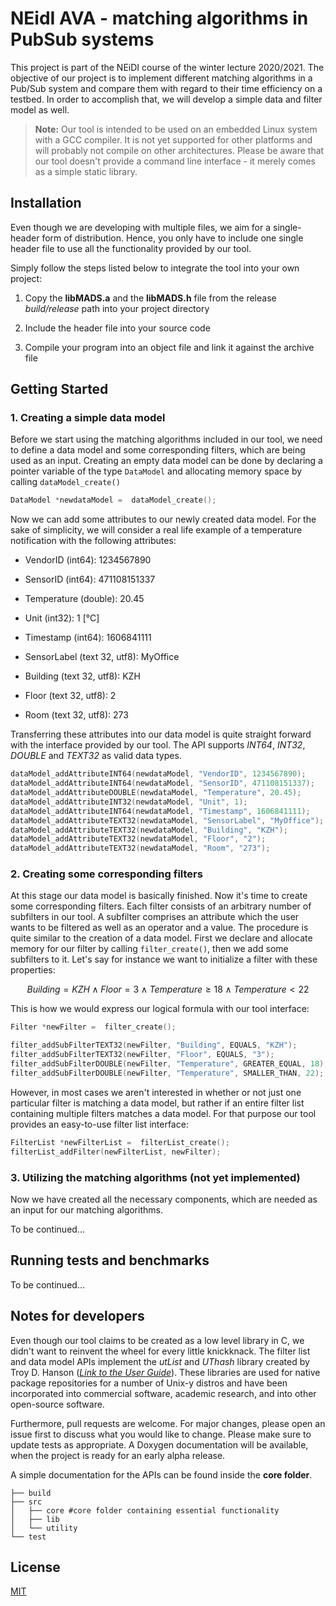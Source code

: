 # NEidI AVA - matching algorithms in PubSub systems

This project is part of the NEiDI course of the winter lecture 2020/2021. The objective of our project is to implement different matching algorithms in a Pub/Sub system and compare them with regard to their time efficiency on a testbed. In order to accomplish that, we will develop a simple data and filter model as well.

> **Note:** Our tool is intended to be used on an embedded Linux system with a GCC compiler. It is not yet supported for other platforms and will probably not compile on other architectures. Please be aware that our tool doesn't provide a command line interface - it merely comes as a simple static library.

## Installation

Even though we are developing with multiple files, we aim for a single-header form of distribution. Hence, you only have to include one single header file to use all the functionality provided by our tool.

Simply follow the steps listed below to integrate the tool into your own project:

1.  Copy the **libMADS.a** and the **libMADS.h** file from the release _build/release_ path into your project directory

2.  Include the header file into your source code

3.  Compile your program into an object file and link it against the archive file

## Getting Started

### 1. Creating a simple data model

Before we start using the matching algorithms included in our tool, we need to define a data model and some corresponding filters, which are being used as an input. Creating an empty data model can be done by declaring a pointer variable of the type `DataModel` and allocating memory space by calling `dataModel_create()`

```c
DataModel *newdataModel =  dataModel_create();
```

Now we can add some attributes to our newly created data model. For the sake of simplicity, we will consider a real life example of a temperature notification with the following attributes:

- VendorID (int64): 1234567890

- SensorID (int64): 471108151337

- Temperature (double): 20.45

- Unit (int32): 1 [°C]

- Timestamp (int64): 1606841111

- SensorLabel (text 32, utf8): MyOffice

- Building (text 32, utf8): KZH

- Floor (text 32, utf8): 2

- Room (text 32, utf8): 273

Transferring these attributes into our data model is quite straight forward with the interface provided by our tool. The API supports _INT64_, _INT32_, _DOUBLE_ and _TEXT32_ as valid data types.

```c
dataModel_addAttributeINT64(newdataModel, "VendorID", 1234567890);
dataModel_addAttributeINT64(newdataModel, "SensorID", 471108151337);
dataModel_addAttributeDOUBLE(newdataModel, "Temperature", 20.45);
dataModel_addAttributeINT32(newdataModel, "Unit", 1);
dataModel_addAttributeINT64(newdataModel, "Timestamp", 1606841111);
dataModel_addAttributeTEXT32(newdataModel, "SensorLabel", "MyOffice");
dataModel_addAttributeTEXT32(newdataModel, "Building", "KZH");
dataModel_addAttributeTEXT32(newdataModel, "Floor", "2");
dataModel_addAttributeTEXT32(newdataModel, "Room", "273");
```

### 2. Creating some corresponding filters

At this stage our data model is basically finished. Now it's time to create some corresponding filters. Each filter consists of an arbitrary number of subfilters in our tool. A subfilter comprises an attribute which the user wants to be filtered as well as an operator and a value. The procedure is quite similar to the creation of a data model. First we declare and allocate memory for our filter by calling `filter_create()`, then we add some subfilters to it. Let's say for instance we want to initialize a filter with these properties:

```math
Building = KZH \wedge Floor = 3 \wedge Temperature \geq 18 \wedge Temperature < 22
```

This is how we would express our logical formula with our tool interface:

```c
Filter *newFilter =  filter_create();

filter_addSubFilterTEXT32(newFilter, "Building", EQUALS, "KZH");
filter_addSubFilterTEXT32(newFilter, "Floor", EQUALS, "3");
filter_addSubFilterDOUBLE(newFilter, "Temperature", GREATER_EQUAL, 18);
filter_addSubFilterDOUBLE(newFilter, "Temperature", SMALLER_THAN, 22);
```

However, in most cases we aren't interested in whether or not just one particular filter is matching a data model, but rather if an entire filter list containing multiple filters matches a data model. For that purpose our tool provides an easy-to-use filter list interface:

```c
FilterList *newFilterList =  filterList_create();
filterList_addFilter(newFilterList, newFilter);
```

### 3. Utilizing the matching algorithms (not yet implemented)

Now we have created all the necessary components, which are needed as an input for our matching algorithms.

To be continued...

## Running tests and benchmarks

To be continued...

## Notes for developers

Even though our tool claims to be created as a low level library in C, we didn't want to reinvent the wheel for every little knickknack. The filter list and data model APIs implement the _utList_ and _UThash_ library created by Troy D. Hanson (_[Link to the User Guide](https://troydhanson.github.io/uthash/userguide.html)_). These libraries are used for native package repositories for a number of Unix-y distros and have been incorporated into commercial software, academic research, and into other open-source software.

Furthermore, pull requests are welcome. For major changes, please open an issue first to discuss what you would like to change. Please make sure to update tests as appropriate. A Doxygen documentation will be available, when the project is ready for an early alpha release.

A simple documentation for the APIs can be found inside the **core folder**.

```
├── build
├── src
│   ├── core #core folder containing essential functionality
│   ├── lib
│   └── utility
└── test
```

## License

[MIT](https://choosealicense.com/licenses/mit/)
